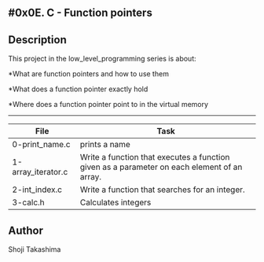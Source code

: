 #0x0E. C - Function pointers
---
## Description

This project in the low_level_programming series is about:

*What are function pointers and how to use them

*What does a function pointer exactly hold

*Where does a function pointer point to in the virtual memory

---
File|Task
---|---
0-print_name.c | prints a name
1-array_iterator.c | Write a function that executes a function given as a parameter on each element of an array.
2-int_index.c | Write a function that searches for an integer. 
3-calc.h | Calculates integers

## Author
 Shoji Takashima
